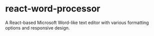 # react-word-processor
A React-based Microsoft Word-like text editor with various formatting options and responsive design.
